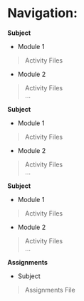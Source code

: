 # Navigation:

**Subject**
- Module 1 <br>
> Activity Files <br>
- Module 2 <br>
> Activity Files <br>
> ... <br>

**Subject**
- Module 1 <br>
> Activity Files <br>
- Module 2 <br>
> Activity Files <br>
> ... <br>

**Subject**
- Module 1 <br>
> Activity Files <br>
- Module 2 <br>
> Activity Files <br>
> ... <br>

**Assignments**
- Subject <br>
> Assignments File